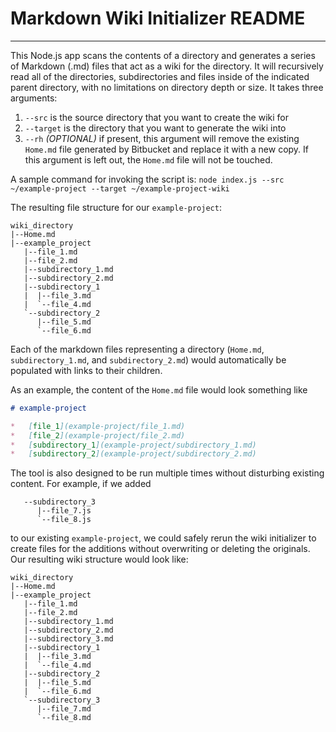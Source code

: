 # Markdown Wiki Initializer README
--------------------------------
This Node.js app scans the contents of a directory and generates a series of Markdown (.md) files that act as a wiki for the directory. It will recursively read all of the directories, subdirectories and files inside of the indicated parent directory, with no limitations on directory depth or size. It takes three arguments:

1.  `--src` is the source directory that you want to create the wiki for
2.  `--target` is the directory that you want to generate the wiki into
3.  `--rh` *(OPTIONAL)* if present, this argument will remove the existing `Home.md` file generated by Bitbucket and replace it with a new copy. If this argument is left out, the `Home.md` file will not be touched.

A sample command for invoking the script is: `node index.js --src ~/example-project --target ~/example-project-wiki`

The resulting file structure for our `example-project`:

```
wiki_directory
|--Home.md
|--example_project
   |--file_1.md
   |--file_2.md
   |--subdirectory_1.md
   |--subdirectory_2.md
   |--subdirectory_1
   |  |--file_3.md
   |  `--file_4.md
   `--subdirectory_2
      |--file_5.md
      `--file_6.md
```

Each of the markdown files representing a directory (`Home.md`, `subdirectory_1.md`, and `subdirectory_2.md`) would automatically be populated with links to their children.

As an example, the content of the `Home.md` file would look something like

```markdown
# example-project

*   [file_1](example-project/file_1.md)
*   [file_2](example-project/file_2.md)
*   [subdirectory_1](example-project/subdirectory_1.md)
*   [subdirectory_2](example-project/subdirectory_2.md)
```

The tool is also designed to be run multiple times without disturbing existing content. For example, if we added

```
   --subdirectory_3
      |--file_7.js
      `--file_8.js
```

to our existing `example-project`, we could safely rerun the wiki initializer to create files for the additions without overwriting or deleting the originals. Our resulting wiki structure would look like:

```
wiki_directory
|--Home.md
|--example_project
   |--file_1.md
   |--file_2.md
   |--subdirectory_1.md
   |--subdirectory_2.md
   |--subdirectory_3.md
   |--subdirectory_1
   |  |--file_3.md
   |  `--file_4.md
   |--subdirectory_2
   |  |--file_5.md
   |  `--file_6.md
   `--subdirectory_3
      |--file_7.md
      `--file_8.md
```
